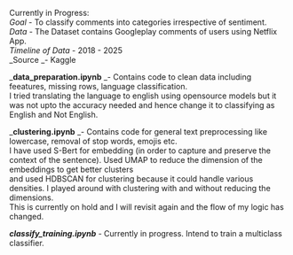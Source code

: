 Currently in Progress: <br>
_Goal_ - To classify comments into categories irrespective of sentiment.<br>
_Data_ - The Dataset contains Googleplay comments of users using Netflix App.<br>
_Timeline of Data_ - 2018 - 2025<br>
_Source _- Kaggle<br>

_**data_preparation.ipynb** _- Contains code to clean data including feeatures, missing rows, language classification. <br>
I tried translating the language to english using opensource models but it was not upto the accuracy needed and hence change it to classifying as English and Not English.

_**clustering.ipynb** _- Contains code for general text preprocessing like lowercase, removal of stop words, emojis etc. <br>
I have used S-Bert for embedding (in order to capture and preserve the context of the sentence). Used UMAP to reduce the dimension of the embeddings to get better clusters <br>
and used HDBSCAN for clustering because it could handle various densities. I played around with clustering with and without reducing the dimensions. <br>
This is currently on hold and I will revisit again and the flow of my logic has changed.<br>

_**classify_training.ipynb**_ - Currently in progress. Intend to train a multiclass classifier.<br>

